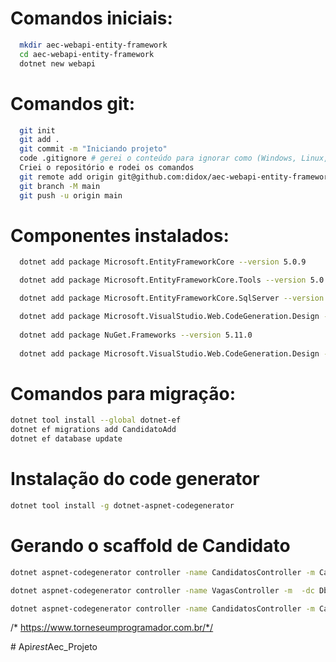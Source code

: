 # Comandos iniciais:
``` bash
  mkdir aec-webapi-entity-framework
  cd aec-webapi-entity-framework
  dotnet new webapi
```

# Comandos git:
``` bash
  git init
  git add .
  git commit -m "Iniciando projeto"
  code .gitignore # gerei o conteúdo para ignorar como (Windows, Linux, Mac, DotnetCore, VisualStudioCore) no link: https://www.toptal.com/developers/gitignore
  Criei o repositório e rodei os comandos
  git remote add origin git@github.com:didox/aec-webapi-entity-framework.git
  git branch -M main
  git push -u origin main
```

# Componentes instalados:
``` bash
  dotnet add package Microsoft.EntityFrameworkCore --version 5.0.9

  dotnet add package Microsoft.EntityFrameworkCore.Tools --version 5.0.9

  dotnet add package Microsoft.EntityFrameworkCore.SqlServer --version 5.0.9

  dotnet add package Microsoft.VisualStudio.Web.CodeGeneration.Design --version 5.0.2
  
  dotnet add package NuGet.Frameworks --version 5.11.0
  
  dotnet add package Microsoft.VisualStudio.Web.CodeGeneration.Design --version 5.0.2
```

# Comandos para migração:
``` bash
dotnet tool install --global dotnet-ef
dotnet ef migrations add CandidatoAdd
dotnet ef database update
```

# Instalação do code generator
``` bash
dotnet tool install -g dotnet-aspnet-codegenerator
```

# Gerando o scaffold de Candidato
``` bash
dotnet aspnet-codegenerator controller -name CandidatosController -m Candidato -dc DbContexto --relativeFolderPath Controllers

dotnet aspnet-codegenerator controller -name VagasController -m  -dc DbContexto --relativeFolderPath Controllers

dotnet aspnet-codegenerator controller -name CandidatosController -m Candidatos -dc DbContexto --relativeFolderPath Controllers --useDefaultLayout

```
/* https://www.torneseumprogramador.com.br/*/

#   A p i _ r e s t _ A e c _ P r o j e t o  
 